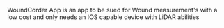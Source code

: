 WoundCorder App is an app to be sued for Wound measurement's with a low cost and only needs an IOS capable device with LiDAR abilities
